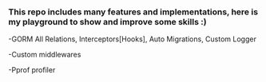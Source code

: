 <h3><b>This repo includes many features and implementations, here is my playground to show and improve some skills :)</b></h3>
<p>-GORM All Relations, Interceptors[Hooks], Auto Migrations, Custom Logger</p>
<p>-Custom middlewares</p>
<p>-Pprof profiler</p>
